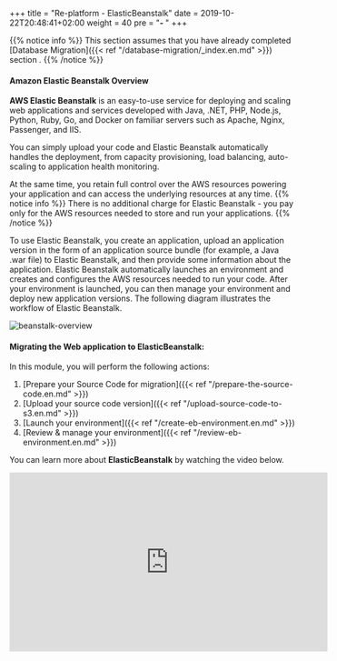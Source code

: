 +++
title = "Re-platform - ElasticBeanstalk"
date = 2019-10-22T20:48:41+02:00
weight = 40
pre = "<b>- </b>"
+++

{{% notice info %}}
This section assumes that you have already completed [Database Migration]({{< ref "/database-migration/_index.en.md" >}}) section .
{{% /notice %}}


#### Amazon Elastic Beanstalk Overview
**AWS Elastic Beanstalk** is an easy-to-use service for deploying and scaling web applications and services developed with Java, .NET, PHP, Node.js, Python, Ruby, Go, and Docker on familiar servers such as Apache, Nginx, Passenger, and IIS.

You can simply upload your code and Elastic Beanstalk automatically handles the deployment, from capacity provisioning, load balancing, auto-scaling to application health monitoring. 

At the same time, you retain full control over the AWS resources powering your application and can access the underlying resources at any time.
{{% notice info %}}
There is no additional charge for Elastic Beanstalk - you pay only for the AWS resources needed to store and run your applications.
{{% /notice %}}

To use Elastic Beanstalk, you create an application, upload an application version in the form of an application source bundle (for example, a Java .war file) to Elastic Beanstalk, and then provide some information about the application. Elastic Beanstalk automatically launches an environment and creates and configures the AWS resources needed to run your code. After your environment is launched, you can then manage your environment and deploy new application versions. The following diagram illustrates the workflow of Elastic Beanstalk.

![beanstalk-overview](/beanstalk/eb-process.png)
#### Migrating the Web application to ElasticBeanstalk:

In this module, you will perform the following actions:

1. [Prepare your Source Code for migration]({{< ref "/prepare-the-source-code.en.md" >}})
2. [Upload your source code version]({{< ref "/upload-source-code-to-s3.en.md" >}})
3. [Launch your environment]({{< ref "/create-eb-environment.en.md" >}})
4. [Review & manage your environment]({{< ref "/review-eb-environment.en.md" >}})

You can learn more about **ElasticBeanstalk** by watching the video below.
<center>
<iframe width="560" height="315" src="https://www.youtube.com/embed/NhsELnv28NU" frameborder="0" allow="accelerometer; autoplay; clipboard-write; encrypted-media; gyroscope; picture-in-picture" allowfullscreen></iframe>
</center>
